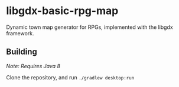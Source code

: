 # libgdx-basic-rpg-map
Dynamic town map generator for RPGs, implemented with the libgdx framework.

## Building
*Note: Requires Java 8*

Clone the repository, and run ```./gradlew desktop:run```
